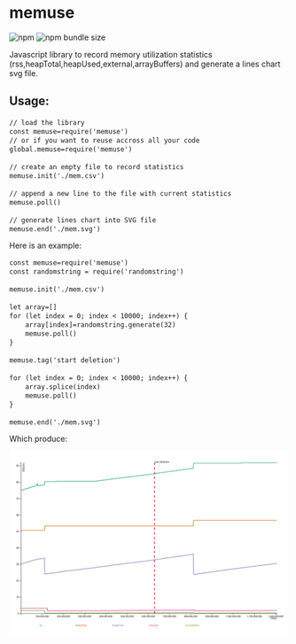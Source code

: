 # memuse
![npm](https://img.shields.io/npm/v/memuse)
![npm bundle size](https://img.shields.io/bundlephobia/min/memuse)

Javascript library to record memory utilization statistics (rss,heapTotal,heapUsed,external,arrayBuffers) and generate a lines chart svg file.
## Usage:
```
// load the library
const memuse=require('memuse')
// or if you want to reuse accross all your code
global.memuse=require('memuse')

// create an empty file to record statistics
memuse.init('./mem.csv')

// append a new line to the file with current statistics
memuse.poll()

// generate lines chart into SVG file
memuse.end('./mem.svg')
```
Here is an example:

```
const memuse=require('memuse')
const randomstring = require('randomstring')

memuse.init('./mem.csv')

let array=[]
for (let index = 0; index < 10000; index++) {
    array[index]=randomstring.generate(32)
    memuse.poll()
}

memuse.tag('start deletion')

for (let index = 0; index < 10000; index++) {
    array.splice(index)
    memuse.poll()
}

memuse.end('./mem.svg')
```

Which produce:

![alt text](./example/mem.svg)